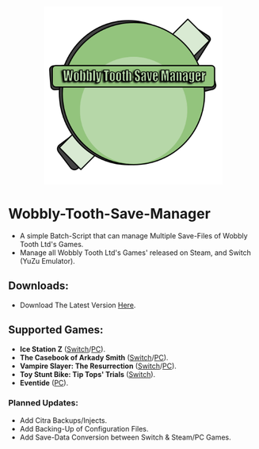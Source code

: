<p align="center">
 <p align="center">
    <img width="360" height="360" src="https://github.com/Cracko298/Wobbly-Tooth-Save-Manager/blob/main/Untitled%20drawing.png" alt="Wobbly Tooth Save Manager.">
</p>

# Wobbly-Tooth-Save-Manager
- A simple Batch-Script that can manage Multiple Save-Files of Wobbly Tooth Ltd's Games.
- Manage all Wobbly Tooth Ltd's Games' released on Steam, and Switch (YuZu Emulator).

## Downloads:
- Download The Latest Version [Here](https://github.com/Cracko298/Wobbly-Tooth-Save-Manager/releases/download/v1.3-release-1/Wobbly-Tooth-Save-Manager.zip).

## Supported Games:
- **Ice Station Z** ([Switch](https://www.nintendo.com/store/products/ice-station-z-switch/)/[PC](https://store.steampowered.com/app/1795180)).
- **The Casebook of Arkady Smith** ([Switch](https://www.nintendo.com/store/products/the-casebook-of-arkady-smith-switch/)/[PC](https://store.steampowered.com/app/1260840)).
- **Vampire Slayer: The Resurrection** ([Switch](https://www.nintendo.com/store/products/vampire-slayer-the-resurrection-switch/)/[PC](https://store.steampowered.com/app/2188960)).
- **Toy Stunt Bike: Tip Tops' Trials** ([Switch](https://www.nintendo.com/store/products/toy-stunt-bike-tiptops-trials-switch/)).
- **Eventide** ([PC](https://store.steampowered.com/app/2435930)).

### Planned Updates:
- Add Citra Backups/Injects.
- Add Backing-Up of Configuration Files.
- Add Save-Data Conversion between Switch & Steam/PC Games.
